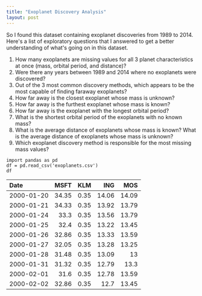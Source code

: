 ```yaml
---
title: "Exoplanet Discovery Analysis"
layout: post
---
```


So I found this dataset containing exoplanet discoveries from 1989 to 2014. Here's a list of exploratory questions that I answered to get a better understanding of what's going on in this dataset. 

1. How many exoplanets are missing values for all 3 planet characteristics at once (mass, orbital
period, and distance)?
2. Were there any years between 1989 and 2014 where no exoplanets were discovered? 
3. Out of the 3 most common discovery methods, which appears to be the most capable of finding
faraway exoplanets?
4. How far away is the closest exoplanet whose mass is unknown?
5. How far away is the furthest exoplanet whose mass is known?
6. How far away is the exoplanet with the longest orbital period?
7. What is the shortest orbital period of the exoplanets with no known mass?
8. What is the average distance of exoplanets whose mass is known? What is the average distance
of exoplanets whose mass is unknown? 
9. Which exoplanet discovery method is responsible for the most missing mass values? 

```
import pandas as pd
df = pd.read_csv('exoplanets.csv')
df
```
| Date       |   MSFT |   KLM |   ING |   MOS |
|:-----------|-------:|------:|------:|------:|
| 2000-01-20 |  34.35 |  0.35 | 14.06 | 14.09 |
| 2000-01-21 |  34.33 |  0.35 | 13.92 | 13.79 |
| 2000-01-24 |  33.3  |  0.35 | 13.56 | 13.79 |
| 2000-01-25 |  32.4  |  0.35 | 13.22 | 13.45 |
| 2000-01-26 |  32.86 |  0.35 | 13.33 | 13.59 |
| 2000-01-27 |  32.05 |  0.35 | 13.28 | 13.25 |
| 2000-01-28 |  31.48 |  0.35 | 13.09 | 13    |
| 2000-01-31 |  31.32 |  0.35 | 12.79 | 13.3  |
| 2000-02-01 |  31.6  |  0.35 | 12.78 | 13.59 |
| 2000-02-02 |  32.86 |  0.35 | 12.7  | 13.45 |

